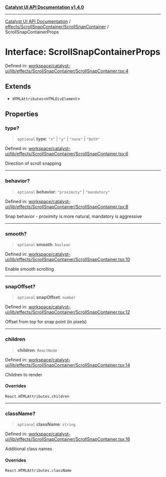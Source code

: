 [**Catalyst UI API Documentation v1.4.0**](../../../../README.md)

---

[Catalyst UI API Documentation](../../../../README.md) / [effects/ScrollSnapContainer/ScrollSnapContainer](../README.md) / ScrollSnapContainerProps

# Interface: ScrollSnapContainerProps

Defined in: [workspace/catalyst-ui/lib/effects/ScrollSnapContainer/ScrollSnapContainer.tsx:4](https://github.com/TheBranchDriftCatalyst/catalyst-ui/blob/main/lib/effects/ScrollSnapContainer/ScrollSnapContainer.tsx#L4)

## Extends

- `HTMLAttributes`\<`HTMLDivElement`\>

## Properties

### type?

> `optional` **type**: `"x"` \| `"y"` \| `"none"` \| `"both"`

Defined in: [workspace/catalyst-ui/lib/effects/ScrollSnapContainer/ScrollSnapContainer.tsx:6](https://github.com/TheBranchDriftCatalyst/catalyst-ui/blob/main/lib/effects/ScrollSnapContainer/ScrollSnapContainer.tsx#L6)

Direction of scroll snapping

---

### behavior?

> `optional` **behavior**: `"proximity"` \| `"mandatory"`

Defined in: [workspace/catalyst-ui/lib/effects/ScrollSnapContainer/ScrollSnapContainer.tsx:8](https://github.com/TheBranchDriftCatalyst/catalyst-ui/blob/main/lib/effects/ScrollSnapContainer/ScrollSnapContainer.tsx#L8)

Snap behavior - proximity is more natural, mandatory is aggressive

---

### smooth?

> `optional` **smooth**: `boolean`

Defined in: [workspace/catalyst-ui/lib/effects/ScrollSnapContainer/ScrollSnapContainer.tsx:10](https://github.com/TheBranchDriftCatalyst/catalyst-ui/blob/main/lib/effects/ScrollSnapContainer/ScrollSnapContainer.tsx#L10)

Enable smooth scrolling

---

### snapOffset?

> `optional` **snapOffset**: `number`

Defined in: [workspace/catalyst-ui/lib/effects/ScrollSnapContainer/ScrollSnapContainer.tsx:12](https://github.com/TheBranchDriftCatalyst/catalyst-ui/blob/main/lib/effects/ScrollSnapContainer/ScrollSnapContainer.tsx#L12)

Offset from top for snap point (in pixels)

---

### children

> **children**: `ReactNode`

Defined in: [workspace/catalyst-ui/lib/effects/ScrollSnapContainer/ScrollSnapContainer.tsx:14](https://github.com/TheBranchDriftCatalyst/catalyst-ui/blob/main/lib/effects/ScrollSnapContainer/ScrollSnapContainer.tsx#L14)

Children to render

#### Overrides

`React.HTMLAttributes.children`

---

### className?

> `optional` **className**: `string`

Defined in: [workspace/catalyst-ui/lib/effects/ScrollSnapContainer/ScrollSnapContainer.tsx:16](https://github.com/TheBranchDriftCatalyst/catalyst-ui/blob/main/lib/effects/ScrollSnapContainer/ScrollSnapContainer.tsx#L16)

Additional class names

#### Overrides

`React.HTMLAttributes.className`
